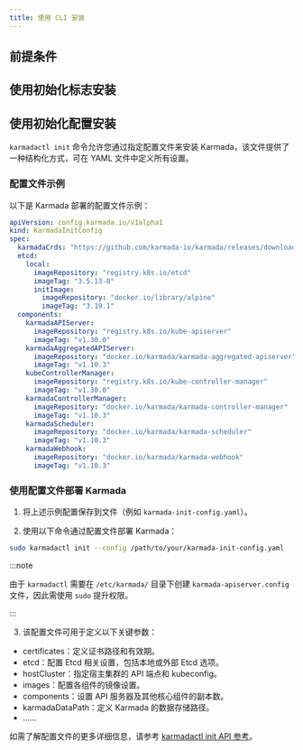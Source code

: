 ```yaml
---
title: 使用 CLI 安装
---
```


## 前提条件
## 使用初始化标志安装

## 使用初始化配置安装

`karmadactl init` 命令允许您通过指定配置文件来安装 Karmada，该文件提供了一种结构化方式，可在 YAML 文件中定义所有设置。

### 配置文件示例
以下是 Karmada 部署的配置文件示例：
```yaml
apiVersion: config.karmada.io/v1alpha1
kind: KarmadaInitConfig
spec:
  karmadaCrds: "https://github.com/karmada-io/karmada/releases/download/v1.10.3/crds.tar.gz"
  etcd:
    local:
      imageRepository: "registry.k8s.io/etcd"
      imageTag: "3.5.13-0"
      initImage:
        imageRepository: "docker.io/library/alpine"
        imageTag: "3.19.1"
  components:
    karmadaAPIServer:
      imageRepository: "registry.k8s.io/kube-apiserver"
      imageTag: "v1.30.0"
    karmadaAggregatedAPIServer:
      imageRepository: "docker.io/karmada/karmada-aggregated-apiserver"
      imageTag: "v1.10.3"
    kubeControllerManager:
      imageRepository: "registry.k8s.io/kube-controller-manager"
      imageTag: "v1.30.0"
    karmadaControllerManager:
      imageRepository: "docker.io/karmada/karmada-controller-manager"
      imageTag: "v1.10.3"
    karmadaScheduler:
      imageRepository: "docker.io/karmada/karmada-scheduler"
      imageTag: "v1.10.3"
    karmadaWebhook:
      imageRepository: "docker.io/karmada/karmada-webhook"
      imageTag: "v1.10.3"
```

### 使用配置文件部署 Karmada

1. 将上述示例配置保存到文件（例如 `karmada-init-config.yaml`）。

2. 使用以下命令通过配置文件部署 Karmada：

  ```bash
  sudo karmadactl init --config /path/to/your/karmada-init-config.yaml
  ```

:::note

由于 `karmadactl` 需要在 `/etc/karmada/` 目录下创建 `karmada-apiserver.config` 文件，因此需使用 `sudo` 提升权限。

:::

3. 该配置文件可用于定义以下关键参数：

- certificates：定义证书路径和有效期。
- etcd：配置 Etcd 相关设置，包括本地或外部 Etcd 选项。
- hostCluster：指定宿主集群的 API 端点和 kubeconfig。
- images：配置各组件的镜像设置。
- components：设置 API 服务器及其他核心组件的副本数。
- karmadaDataPath：定义 Karmada 的数据存储路径。
- ......

如需了解配置文件的更多详细信息，请参考 [karmadactl init API 参考](../reference/karmadactl/karmadactl-config.v1alpha1.md)。
